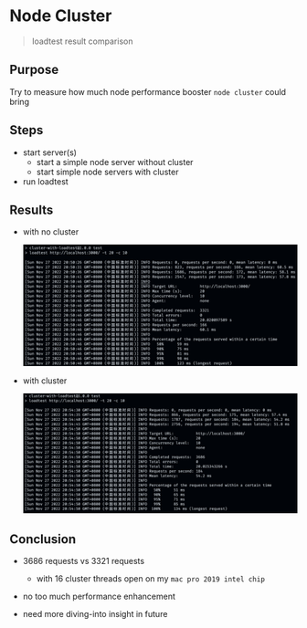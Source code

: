 # Node Cluster

> loadtest result comparison

## Purpose

Try to measure how much node performance booster `node cluster` could bring

## Steps

- start server(s)
  - start a simple node server without cluster
  - start simple node servers with cluster
- run loadtest

## Results

- with no cluster

  ![with no cluster](/result/no-cluster.png)

- with cluster

  ![with  cluster](/result/with-cluster.png)

## Conclusion

- 3686 requests vs 3321 requests

  - with 16 cluster threads open on my `mac pro 2019 intel chip`

- no too much performance enhancement

- need more diving-into insight in future
